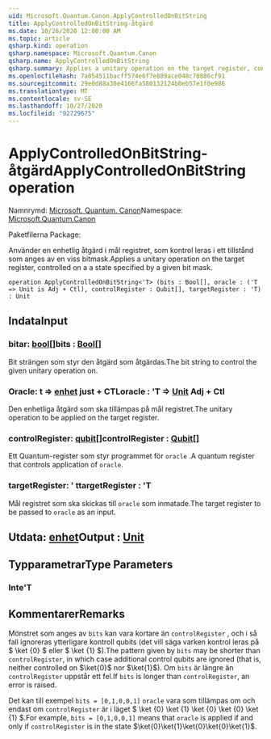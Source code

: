 ```yaml
---
uid: Microsoft.Quantum.Canon.ApplyControlledOnBitString
title: ApplyControlledOnBitString-åtgärd
ms.date: 10/26/2020 12:00:00 AM
ms.topic: article
qsharp.kind: operation
qsharp.namespace: Microsoft.Quantum.Canon
qsharp.name: ApplyControlledOnBitString
qsharp.summary: Applies a unitary operation on the target register, controlled on a a state specified by a given bit mask.
ms.openlocfilehash: 7a054511bacff574e6f7e889ace048c78886cf91
ms.sourcegitcommit: 29e0d88a30e4166fa580132124b0eb57e1f0e986
ms.translationtype: MT
ms.contentlocale: sv-SE
ms.lasthandoff: 10/27/2020
ms.locfileid: "92729675"
---
```

# <a name="applycontrolledonbitstring-operation"></a><span data-ttu-id="2aa6c-102">ApplyControlledOnBitString-åtgärd</span><span class="sxs-lookup"><span data-stu-id="2aa6c-102">ApplyControlledOnBitString operation</span></span>

<span data-ttu-id="2aa6c-103">Namnrymd: [Microsoft. Quantum. Canon](xref:Microsoft.Quantum.Canon)</span><span class="sxs-lookup"><span data-stu-id="2aa6c-103">Namespace: [Microsoft.Quantum.Canon](xref:Microsoft.Quantum.Canon)</span></span>

<span data-ttu-id="2aa6c-104">Paketfilerna [](https://nuget.org/packages/)</span><span class="sxs-lookup"><span data-stu-id="2aa6c-104">Package: [](https://nuget.org/packages/)</span></span>


<span data-ttu-id="2aa6c-105">Använder en enhetlig åtgärd i mål registret, som kontrol leras i ett tillstånd som anges av en viss bitmask.</span><span class="sxs-lookup"><span data-stu-id="2aa6c-105">Applies a unitary operation on the target register, controlled on a a state specified by a given bit mask.</span></span>

```qsharp
operation ApplyControlledOnBitString<'T> (bits : Bool[], oracle : ('T => Unit is Adj + Ctl), controlRegister : Qubit[], targetRegister : 'T) : Unit
```


## <a name="input"></a><span data-ttu-id="2aa6c-106">Indata</span><span class="sxs-lookup"><span data-stu-id="2aa6c-106">Input</span></span>

### <a name="bits--bool"></a><span data-ttu-id="2aa6c-107">bitar: [bool](xref:microsoft.quantum.lang-ref.bool)[]</span><span class="sxs-lookup"><span data-stu-id="2aa6c-107">bits : [Bool](xref:microsoft.quantum.lang-ref.bool)[]</span></span>

<span data-ttu-id="2aa6c-108">Bit strängen som styr den åtgärd som åtgärdas.</span><span class="sxs-lookup"><span data-stu-id="2aa6c-108">The bit string to control the given unitary operation on.</span></span>


### <a name="oracle--t--unit-adj--ctl"></a><span data-ttu-id="2aa6c-109">Oracle: t => [enhet](xref:microsoft.quantum.lang-ref.unit) just + CTL</span><span class="sxs-lookup"><span data-stu-id="2aa6c-109">oracle : 'T => [Unit](xref:microsoft.quantum.lang-ref.unit) Adj + Ctl</span></span>

<span data-ttu-id="2aa6c-110">Den enhetliga åtgärd som ska tillämpas på mål registret.</span><span class="sxs-lookup"><span data-stu-id="2aa6c-110">The unitary operation to be applied on the target register.</span></span>


### <a name="controlregister--qubit"></a><span data-ttu-id="2aa6c-111">controlRegister: [qubit](xref:microsoft.quantum.lang-ref.qubit)[]</span><span class="sxs-lookup"><span data-stu-id="2aa6c-111">controlRegister : [Qubit](xref:microsoft.quantum.lang-ref.qubit)[]</span></span>

<span data-ttu-id="2aa6c-112">Ett Quantum-register som styr programmet för `oracle` .</span><span class="sxs-lookup"><span data-stu-id="2aa6c-112">A quantum register that controls application of `oracle`.</span></span>


### <a name="targetregister--t"></a><span data-ttu-id="2aa6c-113">targetRegister: ' t</span><span class="sxs-lookup"><span data-stu-id="2aa6c-113">targetRegister : 'T</span></span>

<span data-ttu-id="2aa6c-114">Mål registret som ska skickas till `oracle` som inmatade.</span><span class="sxs-lookup"><span data-stu-id="2aa6c-114">The target register to be passed to `oracle` as an input.</span></span>



## <a name="output--unit"></a><span data-ttu-id="2aa6c-115">Utdata: [enhet](xref:microsoft.quantum.lang-ref.unit)</span><span class="sxs-lookup"><span data-stu-id="2aa6c-115">Output : [Unit](xref:microsoft.quantum.lang-ref.unit)</span></span>



## <a name="type-parameters"></a><span data-ttu-id="2aa6c-116">Typparametrar</span><span class="sxs-lookup"><span data-stu-id="2aa6c-116">Type Parameters</span></span>

### <a name="t"></a><span data-ttu-id="2aa6c-117">Inte</span><span class="sxs-lookup"><span data-stu-id="2aa6c-117">'T</span></span>



## <a name="remarks"></a><span data-ttu-id="2aa6c-118">Kommentarer</span><span class="sxs-lookup"><span data-stu-id="2aa6c-118">Remarks</span></span>

<span data-ttu-id="2aa6c-119">Mönstret som anges av `bits` kan vara kortare än `controlRegister` , och i så fall ignoreras ytterligare kontroll qubits (det vill säga varken kontrol leras på $ \ket {0} $ eller $ \ket {1} $).</span><span class="sxs-lookup"><span data-stu-id="2aa6c-119">The pattern given by `bits` may be shorter than `controlRegister`, in which case additional control qubits are ignored (that is, neither controlled on $\ket{0}$ nor $\ket{1}$).</span></span>
<span data-ttu-id="2aa6c-120">Om `bits` är längre än `controlRegister` uppstår ett fel.</span><span class="sxs-lookup"><span data-stu-id="2aa6c-120">If `bits` is longer than `controlRegister`, an error is raised.</span></span>

<span data-ttu-id="2aa6c-121">Det kan till exempel `bits = [0,1,0,0,1]` `oracle` vara som tillämpas om och endast om `controlRegister` är i läget $ \ket {0} \ket {1} \ket {0} \ket {0} \ket {1} $.</span><span class="sxs-lookup"><span data-stu-id="2aa6c-121">For example, `bits = [0,1,0,0,1]` means that `oracle` is applied if and only if `controlRegister` is in the state $\ket{0}\ket{1}\ket{0}\ket{0}\ket{1}$.</span></span>
